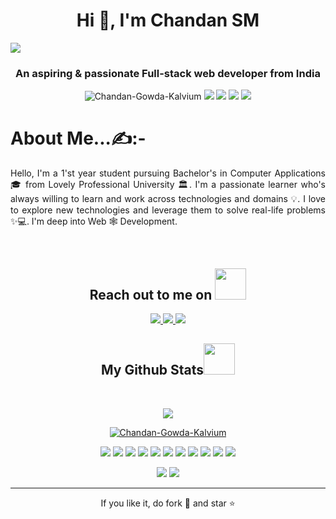 <h1 align="center">Hi 👋, I'm Chandan SM</h1>
<img src="https://res.cloudinary.com/dmewxwr0i/image/upload/r_30/v1685115881/transformation_1_lq1evw.png">
<h3 align="center">An aspiring & passionate 
  Full-stack web developer from India</h3>
<p align="center">
  
 <img src="https://komarev.com/ghpvc/?username=Chandan-Gowda-Kalvium&label=Profile%20views&color=green&style=flat" alt="Chandan-Gowda-Kalvium" />
 <img src="https://badges.pufler.dev/visits/Chandan-Gowda-Kalvium/Chandan-Gowda-Kalvium"/> 
 <img src="https://badges.pufler.dev/years/Chandan-Gowda-Kalvium"/>
 <img src="https://badges.pufler.dev/repos/Chandan-Gowda-Kalvium"/>
 <img src="https://badges.pufler.dev/commits/monthly/Chandan-Gowda-Kalvium" />

</p>

<h1>About Me...✍️:-</h1>

<p align="justify">
Hello,
  I'm a 1'st year student pursuing Bachelor's in Computer Applications 🎓 from Lovely Professional University 🏛. I'm a passionate learner who's always willing to learn and work across technologies and domains 💡. I love to explore new technologies and leverage them to solve real-life problems ✨💻. I'm deep into Web 🕸️ Development.
 
</p>  

<br>

<h2 align="center">Reach out to me on <img src="https://media0.giphy.com/media/jqNPzdTTxQfOgOqpO4/source.gif" width="50"></h2>

<p align="center">
<!-- <img src="https://img.shields.io/badge/-ritik-purple?style=flat-square&logo=instagram&logoColor=white&link=https://www.instagram.com/pinkdogg307/"/> -->
<a href="mailto: chandan1012004@gmail.com">
 <img src="https://img.shields.io/badge/-Gmail-c14438?style=flat-square&logo=Gmail&logoColor=white&link=mailto:chandan1012004@gmail.com"/>
</a>
<a href="https://www.linkedin.com/in/chandan-sm-a7507a256">
 <img src="https://img.shields.io/badge/-LinkedIn-blue?style=flat-square&logo=Linkedin&logoColor=white&link=https://www.linkedin.com/in/chandan-sm-a7507a256"/>
</a>
 <a href="https://twitter.com/chandan48199097">
 <img src="https://img.shields.io/badge/-twitter-blue?style=flat-square&logo=twitter&logoColor=white&link=https://twitter.com/Chandan48199097"/>
</a>
</p>

<h2 align="center">
  My Github Stats<img src="https://media.giphy.com/media/VgCDAzcKvsR6OM0uWg/giphy.gif" width="50">
</h2>
 
<br>
<p align = "center">
 <img  src="https://github-readme-streak-stats.herokuapp.com/?user=Chandan-Gowda-Kalvium&show_icons=true&locale=en&layout=compact&theme=flat&line_height=0" />
</p> 
<p align="center" width="50%"> <a href="https://github.com/ryo-ma/github-profile-trophy"><img src="https://github-profile-trophy.vercel.app/?username=Chandan-Gowda-Kalvium&theme=flat&row=1" alt="Chandan-Gowda-Kalvium" /></a> </p>
<p align="center">
 <img src="https://img.shields.io/badge/C-00599C?style=flat-square&logo=c&logoColor=white"/>
<img src="https://img.shields.io/badge/-java-E34A86?style=flat-square&logo=java"/>
<img src="https://img.shields.io/badge/-C++-00599C?style=flat-square&logo=c"/>
<img src="https://img.shields.io/badge/-HTML5-E34F26?style=flat-square&logo=html5&logoColor=white"/>
<img src="https://img.shields.io/badge/-CSS3-1572B6?style=flat-square&logo=css3"/>
<img src="https://img.shields.io/badge/-JavaScript-black?style=flat-square&logo=javascript"/>
<img src="https://img.shields.io/badge/-Nodejs-black?style=flat-square&logo=Node.js"/>
<img src="https://img.shields.io/badge/-React-black?style=flat-square&logo=react"/>
<img src="https://img.shields.io/badge/-MongoDB-black?style=flat-square&logo=mongodb"/>
<img src="https://img.shields.io/badge/-Git-black?style=flat-square&logo=git"/>
<img src="https://img.shields.io/badge/-GitHub-black?style=flat-square&logo=github"/>
</p>

<p align = "center">
  <img  src = "https://github-readme-stats.vercel.app/api?username=Chandan-Gowda-Kalvium&show_icons=true&theme=flat&line_height=27">
  <img src = "https://github-readme-stats.vercel.app/api/top-langs/?username=Chandan-Gowda-Kalvium&hide=assembly,java,shaderlab,kotlin,hlsl&theme=flat">
</p>

<hr>
<p align="center">If you like it, do fork 🍴 and star ⭐</p>
